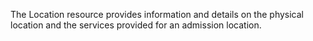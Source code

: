 The Location resource provides information and details on the physical location and the services provided for an admission location.